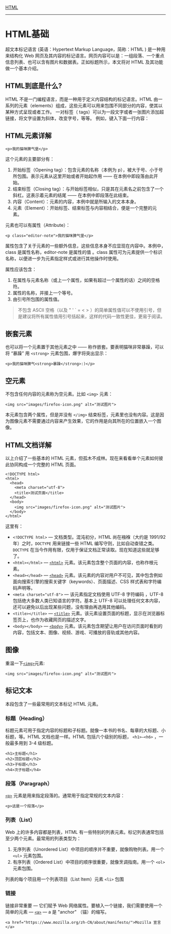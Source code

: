 
[HTML](https://github.com/1211ciel/ciel/blob/main/web/README.md)

---

# HTML基础
超文本标记语言 (英语：Hypertext Markup Language，简称：HTML ) 是一种用来结构化 Web 网页及其内容的标记语言。网页内容可以是：一组段落、一个重点信息列表、也可以含有图片和数据表。正如标题所示，本文将对 HTML 及其功能做一个基本介绍。

## HTML到底是什么?
HTML 不是一门编程语言，而是一种用于定义内容结构的标记语言。HTML 由一系列的元素（elements）组成，这些元素可以用来包围不同部分的内容，使其以某种方式呈现或者工作。 一对标签（ tags）可以为一段文字或者一张图片添加超链接，将文字设置为斜体，改变字号，等等。 例如，键入下面一行内容：

## HTML元素详解
```
<p>我的猫咪脾气堡</p>
```
这个元素的主要部分有：
1. 开始标签（Opening tag）：包含元素的名称（本例为 p），被大于号、小于号所包围。表示元素从这里开始或者开始起作用 —— 在本例中即段落由此开始。
2. 结束标签（Closing tag）：与开始标签相似，只是其在元素名之前包含了一个斜杠。这表示着元素的结尾 —— 在本例中即段落在此结束。
3. 内容（Content）：元素的内容，本例中就是所输入的文本本身。
4. 元素（Element）：开始标签、结束标签与内容相结合，便是一个完整的元素。

元素也可以有属性（Attribute）：
```
<p class="editor-note">我的猫咪脾气堡</p>
```
属性包含了关于元素的一些额外信息，这些信息本身不应显现在内容中。本例中，class 是属性名称，editor-note 是属性的值 。class 属性可为元素提供一个标识名称，以便进一步为元素指定样式或进行其他操作时使用。

属性应该包含：
1. 在属性与元素名称（或上一个属性，如果有超过一个属性的话）之间的空格符。
2. 属性的名称，并接上一个等号。
3. 由引号所包围的属性值。

> 不包含 ASCII 空格（以及 " ' ` = < > ）的简单属性值可以不使用引号，但是建议将所有属性值用引号括起来，这样的代码一致性更佳，更易于阅读。

## 嵌套元素

也可以将一个元素置于其他元素之中 —— 称作嵌套。要表明猫咪非常暴躁，可以将 “暴躁” 用 `<strong>` 元素包围，爆字将突出显示：
```
<p>我的猫咪脾气<strong>暴躁</strong>:)</p>
```
  
## 空元素
不包含任何内容的元素称为空元素。比如 `<img>` 元素：
```
<img src="images/firefox-icon.png" alt="测试图片">
```
  
本元素包含两个属性，但是并没有 `</img>` 结束标签，元素里也没有内容。这是因为图像元素不需要通过内容来产生效果，它的作用是向其所在的位置嵌入一个图像。

## HTML文档详解
以上介绍了一些基本的 HTML 元素，但孤木不成林。现在来看看单个元素如何彼此协同构成一个完整的 HTML 页面。
```
<!DOCTYPE html>
<html>
  <head>
    <meta charset="utf-8">
    <title>测试页面</title>
  </head>
  <body>
    <img src="images/firefox-icon.png" alt="测试图片">
  </body>
</html>
```
这里有：
- `<!DOCTYPE html>` — 文档类型。混沌初分，HTML 尚在襁褓（大约是 1991/92 年）之时，`DOCTYPE` 用来链接一些 HTML 编写守则，比如自动查错之类。`DOCTYPE` 在当今作用有限，仅用于保证文档正常读取。现在知道这些就足够了。
- `<html></html>` — [`<html>`](https://developer.mozilla.org/zh-CN/docs/Web/HTML/Element/html) 元素。该元素包含整个页面的内容，也称作根元素。
- `<head></head>` — [`<head>`](https://developer.mozilla.org/zh-CN/docs/Web/HTML/Element/head) 元素。该元素的内容对用户不可见，其中包含例如面向搜索引擎的搜索关键字（keywords）、页面描述、CSS 样式表和字符编码声明等。
- `<meta charset="utf-8">` — 该元素指定文档使用 UTF-8 字符编码 ，UTF-8 包括绝大多数人类已知语言的字符。基本上 UTF-8 可以处理任何文本内容，还可以避免以后出现某些问题，没有理由再选用其他编码。
- `<title></title>` — [`<title>`](https://developer.mozilla.org/zh-CN/docs/Web/HTML/Element/title) 元素。该元素设置页面的标题，显示在浏览器标签页上，也作为收藏网页的描述文字。
- `<body></body>` — [`<body>`](https://developer.mozilla.org/zh-CN/docs/Web/HTML/Element/body) 元素。该元素包含期望让用户在访问页面时看到的内容，包括文本、图像、视频、游戏、可播放的音轨或其他内容。

## 图像
重温一下[`<img>`](https://developer.mozilla.org/zh-CN/docs/Web/HTML/Element/img)元素:
```
<img src="images/firefox-icon.png" alt="测试图片">
```
## 标记文本
本段包含了一些最常用的文本标记 HTML 元素。
### 标题（Heading）
标题元素可用于指定内容的标题和子标题。就像一本书的书名、每章的大标题、小标题，等。HTML 文档也是一样。HTML 包括六个级别的标题， `<h1>–<h6>` ，一般最多用到 3-4 级标题。
```
<h1>主标题</h1>
<h2>顶层标题</h2>
<h3>子标题</h3>
<h4>次子标题</h4>
```
### 段落（Paragraph）
[`<p>`](https://developer.mozilla.org/zh-CN/docs/Web/HTML/Element/p) 元素是用来指定段落的。通常用于指定常规的文本内容：
```
<p>这是一个段落</p>
```
### 列表（List）
Web 上的许多内容都是列表，HTML 有一些特别的列表元素。标记列表通常包括至少两个元素。最常用的列表类型为：
1. 无序列表（Unordered List）中项目的顺序并不重要，就像购物列表。用一个 `<ul>` 元素包围。
2. 有序列表（Ordered List）中项目的顺序很重要，就像烹调指南。用一个 `<ol>` 元素包围。

列表的每个项目用一个列表项目（List Item）元素 `<li>` 包围

### 链接
链接非常重要 — 它们赋予 Web 网络属性。要植入一个链接，我们需要使用一个简单的元素 — [`<a>`](https://developer.mozilla.org/zh-CN/docs/Web/HTML/Element/a) — a 是 "anchor" （锚）的缩写。
```
<a href="https://www.mozilla.org/zh-CN/about/manifesto/">Mozilla 宣言</a>
```

